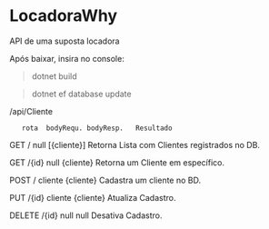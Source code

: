 # LocadoraWhy
API de uma suposta locadora 

Após baixar, insira no console:
 > dotnet build
	
 > dotnet ef database update

/api/Cliente

       rota  bodyRequ. bodyResp.   Resultado
							
GET    /     null      [{cliente}] Retorna Lista com Clientes registrados no DB.

GET    /{id} null      {cliente}   Retorna um Cliente em específico.

POST   /     cliente   {cliente}   Cadastra um cliente no BD.

PUT    /{id} cliente   {cliente}   Atualiza Cadastro.

DELETE /{id} null      null        Desativa Cadastro.
